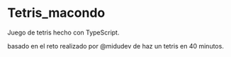 # Tetris_macondo
Juego de tetris hecho con TypeScript.

basado en el reto realizado por @midudev de haz un tetris en 40 minutos.
